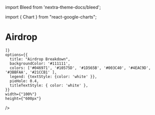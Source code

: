import Bleed from 'nextra-theme-docs/bleed';

import { Chart } from "react-google-charts";



# Airdrop

<Bleed>
  <Chart
    chartType="PieChart"
    data={[
      [ "Receivers", "Amount" ],
      [ "Scream", 60000],
      [ "Morpheus", 60000],
      [ "DEUS", 60000],
      [ "Velocimeter", 240000],
      [ "Liquid Driver", 60000],
      ["Tarrot", 60000]
     
    ]}
    options={{
      title: "Airdrop Breakdown",
      backgroundColor: '#111111',
      colors: ['#046971', '#10575D', '#1D565B', '#003C40', '#4EAC9D', '#3BBFAA', '#21CCB1' ],
      legend: {textStyle: {color: 'white' }},
      pieHole: 0.4,
      titleTextStyle: { color: 'white' },
    }}
    width={"100%"}
    height={"600px"}
  />
</Bleed>
